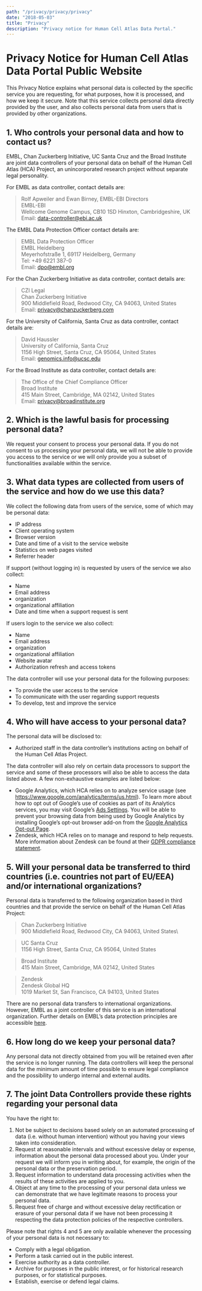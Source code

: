 ```yaml
---
path: "/privacy/privacy/privacy"
date: "2018-05-03"
title: "Privacy"
description: "Privacy notice for Human Cell Atlas Data Portal."
---
```


# Privacy Notice for Human Cell Atlas Data Portal Public Website

This Privacy Notice explains what personal data is collected by the specific service you are requesting, for what purposes, how it is processed, and how we keep it secure.
Note that this service collects personal data directly provided by the user, and also collects personal data from users that is provided by other organizations.

## 1. Who controls your personal data and how to contact us?

EMBL, Chan Zuckerberg Initiative, UC Santa Cruz and the Broad Institute are joint data controllers of your personal data on behalf of the Human Cell Atlas (HCA) Project, an unincorporated research project without separate legal personality.

For EMBL as data controller, contact details are:

>Rolf Apweiler and Ewan Birney, EMBL-EBI Directors\
>EMBL-EBI\
>Wellcome Genome Campus, CB10 1SD Hinxton, Cambridgeshire, UK\
>Email: [data-controller@ebi.ac.uk](mailto:data-controller@ebi.ac.uk)

The EMBL Data Protection Officer contact details are:

>EMBL Data Protection Officer\
>EMBL Heidelberg\
>Meyerhofstraße 1, 69117 Heidelberg, Germany\
>Tel: +49 6221 387-0\
>Email: [dpo@embl.org](mailto:dpo@embl.org)

For the Chan Zuckerberg Initiative as data controller, contact details are:

>CZI Legal\
>Chan Zuckerberg Initiative\
>900 Middlefield Road, Redwood City, CA 94063, United States\
>Email: [privacy@chanzuckerberg.com](mailto:privacy@chanzuckerberg.com)

For the University of California, Santa Cruz as data controller, contact details are:

>David Haussler\
>University of California, Santa Cruz\
>1156 High Street, Santa Cruz, CA 95064, United States\
>Email: [genomics.info@ucsc.edu](mailto:genomics.info@ucsc.edu)

For the Broad Institute as data controller, contact details are:

>The Office of the Chief Compliance Officer\
>Broad Institute\
>415 Main Street, Cambridge, MA 02142, United States\
>Email: [privacy@broadinstitute.org](mailto:privacy@broadinstitute.org)

## 2. Which is the lawful basis for processing personal data?

We request your consent to process your personal data. If you do not consent to us processing your personal data, we will not be able to provide you access to the service or we will only provide you a subset of functionalities available within the service.

## 3. What data types are collected from users of the service and how do we use this data?

We collect the following data from users of the service, some of which may be personal data:

- IP address
- Client operating system
- Browser version
- Date and time of a visit to the service website
- Statistics on web pages visited
- Referrer header

If support (without logging in) is requested by users of the service we also collect:

- Name
- Email address
- organization
- organizational affiliation
- Date and time when a support request is sent

If users login to the service we also collect:

- Name
- Email address
- organization
- organizational affiliation
- Website avatar
- Authorization refresh and access tokens

The data controller will use your personal data for the following purposes:

- To provide the user access to the service
- To communicate with the user regarding support requests
- To develop, test and improve the service

## 4. Who will have access to your personal data?

The personal data will be disclosed to:

- Authorized staff in the data controller’s institutions acting on behalf of the Human Cell Atlas Project.

The data controller will also rely on certain data processors to support the service and some of these processors will also be able to access the data listed above. A few non-exhaustive examples are listed below:

- Google Analytics, which HCA relies on to analyze service usage (see https://www.google.com/analytics/terms/us.html). To learn more about how to opt out of Google’s use of cookies as part of its Analytics services, you may visit Google’s [Ads Settings](https://adssettings.google.com/authenticated). You will be able to prevent your browsing data from being used by Google Analytics by installing Google’s opt-out browser add-on from the [Google Analytics Opt-out Page](https://tools.google.com/dlpage/gaoptout).
- Zendesk, which HCA relies on to manage and respond to help requests. More information about Zendesk can be found at their [GDPR compliance statement](https://www.zendesk.com/company/customers-partners/eu-data-protection).

## 5. Will your personal data be transferred to third countries (i.e. countries not part of EU/EEA) and/or international organizations?

Personal data is transferred to the following organization based in third countries and that provide the service on behalf of the Human Cell Atlas Project:

>Chan Zuckerberg Initiative\
>900 Middlefield Road, Redwood City, CA 94063, United States\

>UC Santa Cruz\
>1156 High Street, Santa Cruz, CA 95064, United States

>Broad Institute\
>415 Main Street, Cambridge, MA 02142, United States

>Zendesk\
>Zendesk Global HQ\
>1019 Market St, San Francisco, CA 94103, United States

There are no personal data transfers to international organizations. However, EMBL as a joint controller of this service is an international organization. Further details on EMBL’s data protection principles are accessible [here](https://www.embl.de/aboutus/administration/legal-services/data-protection/index.html).

## 6. How long do we keep your personal data?

Any personal data not directly obtained from you will be retained even after the service is no longer running. The data controllers will keep the personal data for the minimum amount of time possible to ensure legal compliance and the possibility to undergo internal and external audits.

## 7. The joint Data Controllers provide these rights regarding your personal data

You have the right to:

1. Not be subject to decisions based solely on an automated processing of data (i.e. without human intervention) without you having your views taken into consideration.
2. Request at reasonable intervals and without excessive delay or expense, information about the personal data processed about you. Under your request we will inform you in writing about, for example, the origin of the personal data or the preservation period.
3. Request information to understand data processing activities when the results of these activities are applied to you.
4. Object at any time to the processing of your personal data unless we can demonstrate that we have legitimate reasons to process your personal data.
5. Request free of charge and without excessive delay rectification or erasure of your personal data if we have not been processing it respecting the data protection policies of the respective controllers.

Please note that rights 4 and 5 are only available whenever the processing of your personal data is not necessary to:

- Comply with a legal obligation.
- Perform a task carried out in the public interest.
- Exercise authority as a data controller.
- Archive for purposes in the public interest, or for historical research purposes, or for statistical purposes.
- Establish, exercise or defend legal claims.
